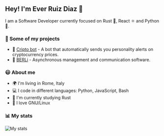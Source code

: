 ## Hey! I'm Ever Ruiz Diaz 👋

I am a Software Developer currently focused on Rust 🦀, React ⚛️ and Python 🐍.

### 💼 Some of my projects

* 🦀 [Cripto bot](https://github.com/ruizdiazever/bot-crypto) - A bot that automatically sends you personality alerts on cryptocurrency prices.
* 🚀 [BERLi](https://www.berli.app) - Asynchronous management and communication software.

### 😃 About me

* 🌍 I'm living in Rome, Italy
* 💻 I code in different languages: Python, JavaScript, Bash
* 🌱 I'm currently studying Rust
* 🐧 I love GNU/Linux

### 📊 My stats

![My stats](https://github-readme-stats.vercel.app/api?username=ruizdiazever&show_icons=true&theme=calm&count_private=true)
